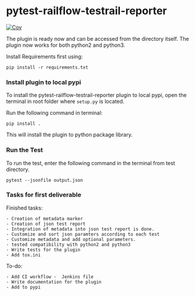 # pytest-railflow-testrail-reporter

[![Cov](https://github.com/railflow/railflow-pytest-plugin/actions/workflows/main.yml/badge.svg)](https://github.com/railflow/railflow-pytest-plugin/actions/workflows/main.yml)

The plugin is ready now and can be accessed from the directory itself. The plugin now works for both python2 and python3.

Install Requirements first using:

    pip install -r requirements.txt
    
### Install plugin to local pypi

To install the pytest-railflow-testrail-reporter plugin to local pypi, open the terminal in root folder where `setup.py` is located.

Run the following command in terminal:

    pip install .
    
This will install the plugin to python package library.

### Run the Test

To run the test, enter the following command in the terminal from test directory.
    
    pytest --jsonfile output.json


### Tasks for first deliverable

Finished tasks:

    - Creation of metadata marker
    - Creation of json test report
    - Integration of metadata into json test report is done.
    - Customize and sort json paramters according to each test
    - Customize metadata and add optional parameters.
    - tested compatibility with python2 and python3
    - Write tests for the plugin
    - Add tox.ini
    
To-do:


    - Add CI workflow -  Jenkins file
    - Write documentation for the plugin
    - Add to pypi
    
